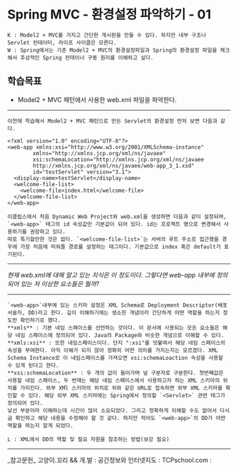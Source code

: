 
# Spring MVC - 환경설정 파악하기 - 01

	K : Model2 + MVC를 가지고 간단한 게시판을 만들 수 있다. 하지만 내부 구조나 Servlet 컨테이터, 라이프 사이클은 모른다.   
	W : Spring에서는 기존 Model2 + MVC의 환경설정파일과 Spring의 환경설정 파일을 체크해서 추상적인 Spring 컨테이너 구동 원리를 이해하고 싶다.

## 학습목표
- Model2 + MVC 패턴에서 사용한 web.xml 파일을 파악한다.
<hr/>

	이전에 학습해서 Model2 + MVC 패턴으로 만든 Servlet의 환경설정 먼저 보면 다음과 같다. 

```
<?xml version="1.0" encoding="UTF-8"?>
<web-app xmlns:xsi="http://www.w3.org/2001/XMLSchema-instance"
        xmlns="http://xmlns.jcp.org/xml/ns/javaee"
        xsi:schemaLocation="http://xmlns.jcp.org/xml/ns/javaee
        http://xmlns.jcp.org/xml/ns/javaee/web-app_3_1.xsd"
        id="testServlet" version="3.1">
  <display-name>testServlet</display-name>
  <welcome-file-list>
    <welcome-file>index.html</welcome-file>
  </welcome-file-list>
</web-app>
```
	이클립스에서 처음 Dynamic Web Project와 web.xml을 생성하면 다음과 같이 설정되며, `<web-app>` 태그의 id 속성값만 기본값이 되어 있다. id는 프로젝트 명으로 변경해서 사용하기를 권장하고 있다.  
	따로 특기할만한 것은 없다. `<welcome-file-list>`는 서버의 루트 주소로 접근했을 경우에 가장 처음에 띄워줄 경로를 설정하는 태그이다. 기본값으로 index 혹은 default가 표기된다.  
	
***
_현재 web.xml에 대해 알고 있는 지식은 이 정도이다. 그렇다면 web-app 내부에 정의되어 있는 저 이상한 요소들은 뭘까?_
***

	`<web-app>`내부에 있는 스키마 설정은 XML Schema로 Deployment Descriptor(배포 서술자, DD)라고 한다. 깊이 이해하기에는 생소한 개념이라 간단하게 어떤 역할을 하는지 정도만 확인하기로 했다.  
	**xmls** : 기본 네임 스페이스를 선언하는 것이다. 이 문서에 사용되는 모든 요소들은 해당 네임 스페이스에 정의되어 있다. Java의 Package와 비슷한 개념으로 이해할 수 있다.  
	**xmls:xsi** : 또한 네임스페이스이다. 단지 ":xsi"를 덧붙여서 해당 네임 스페이스의 속성을 부여한다. 아직 이해가 되지 않아 정확히 어떤 의미를 가지는지는 모르겠다. XML Schema Instance로 이 네임스페이스를 가져오면 xsi:schemaLoaction 속성을 사용할 수 있게 된다고 한다.  
	**xsi:schemaLocation** : 두 개의 값이 들어가며 널 구분자로 구분한다. 첫번째값은 사용할 네임 스페이스, 두 번재는 해당 네임 스페이스에서 사용하고자 하는 XML 스키마의 위치를 가리킨다. 외부 XMl 스키마의 위치로 위와 같은 URL로 접속하면 외부 XML 스키마를 확인할 수 있다. 해당 외부 XML 스키마에는 Spring에서 정의할 `<Servlet>` 관련 태그가 정의되어 있다.  
	낯선 부분이라 이해하는데 시간이 많이 소요되었다. 그리고 정확하게 이해할 수도 없어서 다시금 확인하고 해당 내용을 수정해야 할 것 같다. 하지만 적어도 `<web-app>`의 DD가 어떤 역할을 하는지 알게 되었다.  

	L : XML에서 DD의 역할 및 필요 자원을 참조하는 방법(보강 필요)


<hr/>
_참고문헌_  
고양이.꼬리 && 개.발 : <https://kittytail38.tistory.com/entry/Deployment-Descriptor-webapp%EC%9D%98-%EC%86%8D%EC%84%B1>  
공간정보와 인터넷지도 : <https://www.internetmap.kr/entry/XML-Schema-Tutorial>  
TCPschool.com : <http://www.tcpschool.com/xml/xml_basic_namespace>
